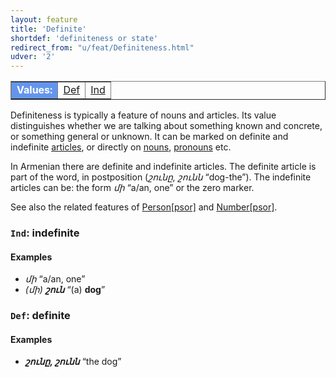 ```yaml
---
layout: feature
title: 'Definite'
shortdef: 'definiteness or state'
redirect_from: "u/feat/Definiteness.html"
udver: '2'
---
```


<table class="typeindex" border="1">
<tr>
  <td style="background-color:cornflowerblue;color:white"><strong>Values:</strong> </td>
  <td><a href="#Def">Def</a></td>
  <td><a href="#Ind">Ind</a></td>
</tr>
</table>

Definiteness is typically a feature of nouns and
articles. Its value distinguishes whether we are talking about
something known and concrete, or something general or unknown.
It can be marked on definite and indefinite [articles](DET), or directly on [nouns](NOUN), [pronouns](PRON) etc.

In Armenian there are definite and indefinite articles. The definite article is part of the word, in postposition (_շունը, շունն_ “dog-the”). The indefinite articles can be: the form _մի_ “a/an, one” or the zero marker.

See also the related features of [Person[psor]]() and [Number[psor]]().

### <a name="Ind">`Ind`</a>: indefinite

#### Examples

* _մի_ “a/an, one”
* _(մի) <b>շուն</b>_ “(a) <b>dog</b>”

### <a name="Def">`Def`</a>: definite

#### Examples

* _<b>շունը, շունն</b>_ “the dog”
